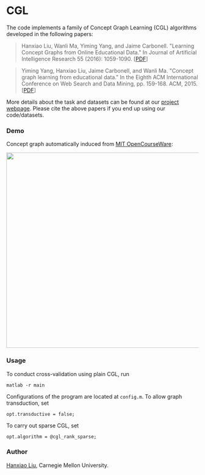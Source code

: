 # CGL
The code implements a family of Concept Graph Learning (CGL) algorithms developed in the following papers:
>Hanxiao Liu, Wanli Ma, Yiming Yang, and Jaime Carbonell. "Learning Concept Graphs from Online Educational Data." In Journal of Artificial Intelligence Research 55 (2016): 1059-1090. [[PDF](http://www.cs.cmu.edu/~hanxiaol/publications/liu-jair16.pdf)]

>Yiming Yang, Hanxiao Liu, Jaime Carbonell, and Wanli Ma. "Concept graph learning from educational data." In the Eighth ACM International Conference on Web Search and Data Mining, pp. 159-168. ACM, 2015. [[PDF](http://www.cs.cmu.edu/~hanxiaol/publications/yang-wsdm15.pdf)]

More details about the task and datasets can be found at our [project webpage](http://bonda.lti.cs.cmu.edu/teacher/). Please cite the above papers if you end up using our code/datasets. 

### Demo
Concept graph automatically induced from [MIT OpenCourseWare](http://ocw.mit.edu/):

<img src="http://www.cs.cmu.edu/~hanxiaol/img/cgl.png" width="512">

### Usage
To conduct cross-validation using plain CGL, run
```
matlab -r main
```
Configurations of the program are located at `config.m`. To allow graph transduction, set
```
opt.transductive = false;
```
To carry out sparse CGL, set
```
opt.algorithm = @cgl_rank_sparse;
```

### Author
[Hanxiao Liu](http://www.cs.cmu.edu/~hanxiaol/), Carnegie Mellon University.

